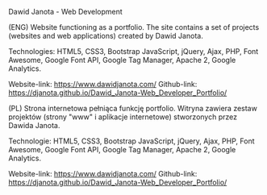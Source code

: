 Dawid Janota - Web Development
 
(ENG) Website functioning as a portfolio. The site contains a set of projects (websites and web applications) created by Dawid Janota.

Technologies: HTML5, CSS3, Bootstrap JavaScript, jQuery, Ajax, PHP, Font Awesome, Google Font API, Google Tag Manager, Apache 2, Google Analytics.

Website-link: https://www.dawidjanota.com/
Github-link: https://djanota.github.io/Dawid_Janota-Web_Developer_Portfolio/

(PL) Strona internetowa pełniąca funkcję portfolio. Witryna zawiera zestaw projektów (strony "www" i aplikacje internetowe) stworzonych przez Dawida Janota. 

Technologie: HTML5, CSS3, Bootstrap JavaScript, jQuery, Ajax, PHP, Font Awesome, Google Font API, Google Tag Manager, Apache 2, Google Analytics.

Website-link: https://www.dawidjanota.com/
Github-link: https://djanota.github.io/Dawid_Janota-Web_Developer_Portfolio/
